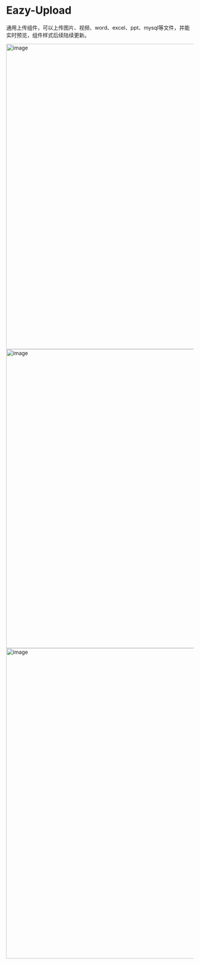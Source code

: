 # Eazy-Upload

通用上传组件，可以上传图片、视频、word、excel、ppt、mysql等文件，并能实时预览，组件样式后续陆续更新。


<img width="901" height="819" alt="image" src="https://github.com/user-attachments/assets/8ad8c921-95c2-4b2d-8e1f-87b6185be299" />

<img width="1204" height="802" alt="image" src="https://github.com/user-attachments/assets/9fc85937-b0f1-4142-b3a7-f45ab6083152" />

<img width="1250" height="833" alt="image" src="https://github.com/user-attachments/assets/815f386e-7576-439c-90bf-0d5d152c3a26" />

